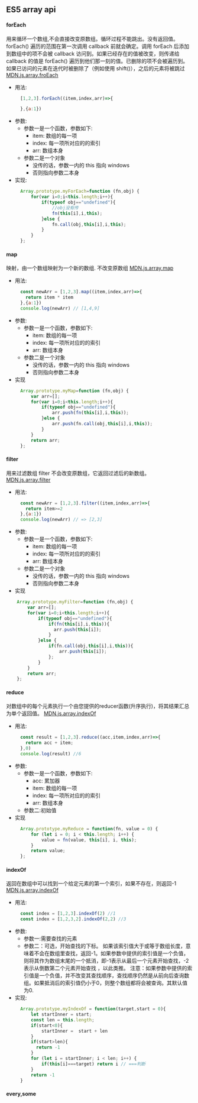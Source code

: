 ## ES5 array api

#### forEach
用来循环一个数组,不会直接改变原数组。循环过程不能跳出。没有返回值。
forEach() 遍历的范围在第一次调用 callback 前就会确定。调用 forEach 后添加到数组中的项不会被 callback 访问到。如果已经存在的值被改变，则传递给 callback 的值是 forEach() 遍历到他们那一刻的值。已删除的项不会被遍历到。如果已访问的元素在迭代时被删除了（例如使用 shift()），之后的元素将被跳过
[MDN.js.array.froEach](https://developer.mozilla.org/zh-CN/docs/Web/JavaScript/Reference/Global_Objects/Array/forEach)

- 用法:
  ```js
    [1,2,3].forEach((item,index,arr)=>{

    },{a:1})
  ```
- 参数:  
  - 参数一是一个函数，参数如下: 
    - item: 数组的每一项
    - index: 每一项所对应的的索引
    - arr: 数组本身
  - 参数二是一个对象
    - 没传的话，参数一内的 this 指向 windows
    - 否则指向参数二本身
- 实现:
  ```js
    Array.prototype.myForEach=function (fn,obj) {
        for(var i=0;i<this.length;i++){
            if(typeof obj=="undefined"){
                //obj没有传
                fn(this[i],i,this);
            }else {
                fn.call(obj,this[i],i,this);
            }
        }
    };
  ```

#### map
映射，由一个数组映射为一个新的数组. 不改变原数组
[MDN.js.array.map](https://developer.mozilla.org/zh-CN/docs/Web/JavaScript/Reference/Global_Objects/Array/map)
- 用法:
  ```js
    const newArr = [1,2,3].map((item,index,arr)=>{
      return item * item
    },{a:1})
    console.log(newArr) // [1,4,9]
  ```
- 参数:  
  - 参数一是一个函数，参数如下: 
    - item: 数组的每一项
    - index: 每一项所对应的的索引
    - arr: 数组本身
  - 参数二是一个对象
    - 没传的话，参数一内的 this 指向 windows
    - 否则指向参数二本身
- 实现
  ```js
    Array.prototype.myMap=function (fn,obj) {
        var arr=[];
        for(var i=0;i<this.length;i++){
            if(typeof obj=="undefined"){
                arr.push(fn(this[i],i,this));
            }else {
                arr.push(fn.call(obj,this[i],i,this));
            }
        }
        return arr;
    };
  ```

#### filter
用来过滤数组
filter 不会改变原数组，它返回过滤后的新数组。
[MDN.js.array.filter](https://developer.mozilla.org/zh-CN/docs/Web/JavaScript/Reference/Global_Objects/Array/filter)
- 用法:
  ```js
    const newArr = [1,2,3].filter((item,index,arr)=>{
      return item>=2
    },{a:1})
    console.log(newArr) // => [2,3]
  ```
- 参数:  
  - 参数一是一个函数，参数如下: 
    - item: 数组的每一项
    - index: 每一项所对应的的索引
    - arr: 数组本身
  - 参数二是一个对象
    - 没传的话，参数一内的 this 指向 windows
    - 否则指向参数二本身
- 实现
```js
    Array.prototype.myFilter=function (fn,obj) {
        var arr=[];
        for(var i=0;i<this.length;i++){
            if(typeof obj=="undefined"){
                if(fn(this[i],i,this)){
                  arr.push(this[i]);
                }
            }else {
                if(fn.call(obj,this[i],i,this)){
                    arr.push(this[i]);
                };
            }
        }
        return arr;
    };
  ```

#### reduce
对数组中的每个元素执行一个由您提供的reducer函数(升序执行)，将其结果汇总为单个返回值。
[MDN.js.array.indexOf](https://developer.mozilla.org/zh-CN/docs/Web/JavaScript/Reference/Global_Objects/Array/Reduce)
- 用法:
  ```js
    const result = [1,2,3].reduce((acc,item,index,arr)=>{
      return acc + item;
    },0)
    console.log(result) //6
  ```
- 参数:  
  - 参数一是一个函数，参数如下: 
    - acc: 累加器
    - item: 数组的每一项
    - index: 每一项所对应的的索引
    - arr: 数组本身
  - 参数二:初始值
- 实现
  ```js
    Array.prototype.myReduce = function(fn, value = 0) {
        for (let i = 0; i < this.length; i++) {
            value = fn(value, this[i], i, this);
        }
        return value;
    };
  ```  
#### indexOf
返回在数组中可以找到一个给定元素的第一个索引，如果不存在，则返回-1
[MDN.js.array.indexOf](https://developer.mozilla.org/zh-CN/docs/Web/JavaScript/Reference/Global_Objects/Array/indexOf)
- 用法:
  ```js
    const index = [1,2,3].indexOf(2) //1
    const index = [1,2,3,2].indexOf(2,2) //3
  ```
- 参数:
  - 参数一:需要查找的元素
  - 参数二：可选，开始查找的下标。
    如果该索引值大于或等于数组长度，意味着不会在数组里查找，返回-1。如果参数中提供的索引值是一个负值，则将其作为数组末尾的一个抵消，即-1表示从最后一个元素开始查找，-2表示从倒数第二个元素开始查找 ，以此类推。 注意：如果参数中提供的索引值是一个负值，并不改变其查找顺序，查找顺序仍然是从前向后查询数组。如果抵消后的索引值仍小于0，则整个数组都将会被查询。其默认值为0.
- 实现:
  ```js
    Array.prototype.myIndexOf = function(target,start = 0){
        let startInner = start;
        const len = this.length;
        if(start<0){
            startInner =  start + len
        }
        if(start>len){
          return -1
        }
        for (let i = startInner; i < len; i++) {
            if(this[i]===target) return i // ===判断
        }
        return -1
    }
  ```

#### every,some
